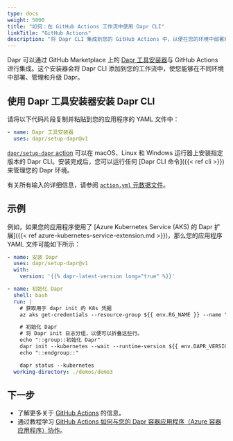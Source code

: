 ```yaml
---
type: docs
weight: 5000
title: "如何：在 GitHub Actions 工作流中使用 Dapr CLI"
linkTitle: "GitHub Actions"
description: "将 Dapr CLI 集成到您的 GitHub Actions 中，以便在您的环境中部署和管理 Dapr。"
---
```


Dapr 可以通过 GitHub Marketplace 上的 [Dapr 工具安装器](https://github.com/marketplace/actions/dapr-tool-installer)与 GitHub Actions 进行集成。这个安装器会将 Dapr CLI 添加到您的工作流中，使您能够在不同环境中部署、管理和升级 Dapr。

## 使用 Dapr 工具安装器安装 Dapr CLI

请将以下代码片段复制并粘贴到您的应用程序的 YAML 文件中：

```yaml
- name: Dapr 工具安装器
  uses: dapr/setup-dapr@v1
```

[`dapr/setup-dapr` action](https://github.com/dapr/setup-dapr) 可以在 macOS、Linux 和 Windows 运行器上安装指定版本的 Dapr CLI。安装完成后，您可以运行任何 [Dapr CLI 命令]({{< ref cli >}}) 来管理您的 Dapr 环境。

有关所有输入的详细信息，请参阅 [`action.yml` 元数据文件](https://github.com/dapr/setup-dapr/blob/main/action.yml)。

## 示例

例如，如果您的应用程序使用了 [Azure Kubernetes Service (AKS) 的 Dapr 扩展]({{< ref azure-kubernetes-service-extension.md >}})，那么您的应用程序 YAML 文件可能如下所示：

```yaml
- name: 安装 Dapr
  uses: dapr/setup-dapr@v1
  with:
    version: '{{% dapr-latest-version long="true" %}}'

- name: 初始化 Dapr
  shell: bash
  run: |
    # 获取用于 dapr init 的 K8s 凭据
    az aks get-credentials --resource-group ${{ env.RG_NAME }} --name "${{ steps.azure-deployment.outputs.aksName }}"

    # 初始化 Dapr    
    # 将 Dapr init 日志分组，以便可以折叠这些行。
    echo "::group::初始化 Dapr"
    dapr init --kubernetes --wait --runtime-version ${{ env.DAPR_VERSION }}
    echo "::endgroup::"

    dapr status --kubernetes
  working-directory: ./demos/demo3
```

## 下一步

- 了解更多关于 [GitHub Actions](https://docs.github.com/en/actions) 的信息。
- 通过教程学习 [GitHub Actions 如何与您的 Dapr 容器应用程序（Azure 容器应用程序）协作](https://learn.microsoft.com/azure/container-apps/dapr-github-actions?tabs=azure-cli)。
